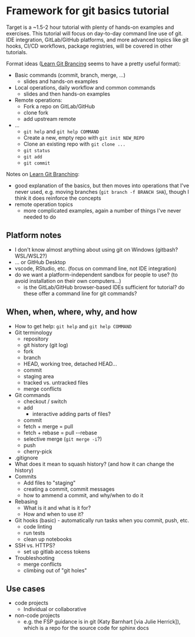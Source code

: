# Framework for git basics tutorial

Target is a ~1.5-2 hour tutorial with plenty of hands-on examples and exercises. This tutorial
will focus on day-to-day command line use of git. IDE integration, GitLab/GitHub platforms,
and more advanced topics like git hooks, CI/CD workflows, package registries, will be covered
in other tutorials.

Format ideas ([Learn Git Brancing](https://learngitbranching.js.org/) seems to have a pretty
useful format):

- Basic commands (commit, branch, merge, ...)
  - slides and hands-on examples
- Local operations, daily workflow and common commands
  - slides and then hands-on examples
- Remote operations:
  - Fork a repo on GitLab/GitHub
  - clone fork
  - add upstream remote
- ...
  - `git help` and `git help COMMAND`
  - Create a new, empty repo with `git init NEW_REPO`
  - Clone an existing repo with `git clone ...`
  - `git status`
  - `git add`
  - `git commit`

Notes on [Learn Git Branching](https://learngitbranching.js.org/):

- good explanation of the basics, but then moves into operations that I've never used,
  e.g. moving branches (`git branch -f BRANCH SHA`), though I think it does reinforce
  the concepts
- remote operation topics
  - more complicated examples, again a number of things I've never needed to do

## Platform notes

- I don't know almost anything about using git on Windows (gitbash? WSL/WSL2?)
- ... or GitHub Desktop
- vscode, RStudio, etc. (focus on command line, not IDE integration)
- do we want a platform-independent sandbox for people to use? (to avoid installation
  on their own computers...)
  - is the GitLab/GitHub browser-based IDEs sufficient for tutorial? do these offer
    a command line for git commands?

## When, when, where, why, and how

- How to get help: `git help` and `git help COMMAND`
- Git terminology
  - repository
  - git history (git log)
  - fork
  - branch
  - HEAD, working tree, detached HEAD...
  - commit
  - staging area
  - tracked vs. untracked files
  - merge conflicts
- Git commands
  - checkout / switch
  - add
    - interactive adding parts of files?
  - commit
  - fetch + merge = pull  
  - fetch + rebase = pull --rebase
  - selective merge (`git merge -i`?)
  - push
  - cherry-pick
- .gitignore
- What does it mean to squash history? (and how it can change the history)
- Commits
  - Add files to "staging"
  - creating a commit, commit messages
  - how to ammend a commit, and why/when to do it
- Rebasing
  - What is it and what is it for?
  - How and when to use it?
- Git hooks (basic) - automatically run tasks when you commit, push, etc.
  - code linting
  - run tests
  - clean up notebooks
- SSH vs. HTTPS?
  - set up gitlab access tokens
- Troubleshooting
  - merge conflicts
  - climbing out of "git holes"

## Use cases

- code projects
  - Individual or collaborative
- non-code projects
  - e.g. the FSP guidance is in git (Katy Barnhart [via Julie Herrick]), which
    is a repo for the source code for sphinx docs

